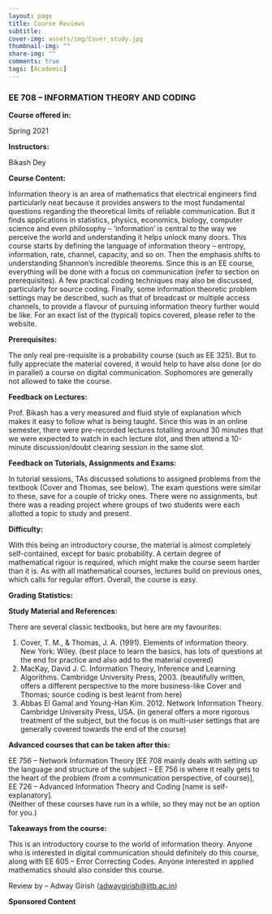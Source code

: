 ```yaml
---
layout: page
title: Course Reviews
subtitle:
cover-img: assets/img/Cover_study.jpg
thumbnail-img: ""
share-img: ""
comments: true
tags: [Academic]
---
```


### EE 708 – INFORMATION THEORY AND CODING
**Course offered in:**

Spring 2021 <br>

**Instructors:**

Bikash Dey <br>

**Course Content:**

Information theory is an area of mathematics that electrical engineers find particularly neat because it provides answers to the most fundamental questions regarding the theoretical limits of reliable communication. But it finds applications in statistics, physics, economics, biology, computer science and even philosophy – ‘information’ is central to the way we perceive the world and understanding it helps unlock many doors. This course starts by defining the language of information theory – entropy, information, rate, channel, capacity, and so on. Then the emphasis shifts to understanding Shannon’s incredible theorems. Since this is an EE course, everything will be done with a focus on communication (refer to section on prerequisites). A few practical coding techniques may also be discussed, particularly for source coding. Finally, some information theoretic problem settings may be described, such as that of broadcast or multiple access channels, to provide a flavour of pursuing information theory further would be like. For an exact list of the (typical) topics covered, please refer to the website. <br>

**Prerequisites:**

The only real pre-requisite is a probability course (such as EE 325). But to fully appreciate the material covered, it would help to have also done (or do in parallel) a course on digital communication. Sophomores are generally not allowed to take the course. <br>

**Feedback on Lectures:**

Prof. Bikash has a very measured and fluid style of explanation which makes it easy to follow what is being taught. Since this was in an online semester, there were pre-recorded lectures totalling around 30 minutes that we were expected to watch in each lecture slot, and then attend a 10-minute discussion/doubt clearing session in the same slot. <br>

**Feedback on Tutorials, Assignments and Exams:**

In tutorial sessions, TAs discussed solutions to assigned problems from the textbook (Cover and Thomas, see below). The exam questions were similar to these, save for a couple of tricky ones. There were no assignments, but there was a reading project where groups of two students were each allotted a topic to study and present. <br>

**Difficulty:**

With this being an introductory course, the material is almost completely self-contained, except for basic probability. A certain degree of mathematical rigour is required, which might make the course seem harder than it is. As with all mathematical courses, lectures build on previous ones, which calls for regular effort. Overall, the course is easy. <br>

**Grading Statistics:**


**Study Material and References:**

There are several classic textbooks, but here are my favourites: <br>
1. Cover, T. M., & Thomas, J. A. (1991). Elements of information theory. New York: Wiley. (best place to learn the basics, has lots of questions at the end for practice and also add to the material covered) <br>
2. MacKay, David J. C. Information Theory, Inference and Learning Algorithms. Cambridge University Press, 2003. (beautifully written, offers a different perspective to the more business-like Cover and Thomas; source coding is best learnt from here) <br>
3. Abbas El Gamal and Young-Han Kim. 2012. Network Information Theory. Cambridge University Press, USA. (in general offers a more rigorous treatment of the subject, but the focus is on multi-user settings that are generally covered towards the end of the course) <br>

**Advanced courses that can be taken after this:**

EE 756 – Network Information Theory [EE 708 mainly deals with setting up the language and structure of the subject – EE 756 is where it really gets to the heart of the problem (from a communication perspective, of course)], <br>
EE 726 – Advanced Information Theory and Coding [name is self-explanatory]. <br>
(Neither of these courses have run in a while, so they may not be an option for you.) <br>

**Takeaways from the course:**

This is an introductory course to the world of information theory. Anyone who is interested in digital communication should definitely do this course, along with EE 605 – Error Correcting Codes. Anyone interested in applied mathematics should also consider this course. <br>

Review by – Adway Girish (adwaygirish@iitb.ac.in) <br>

**Sponsored Content**